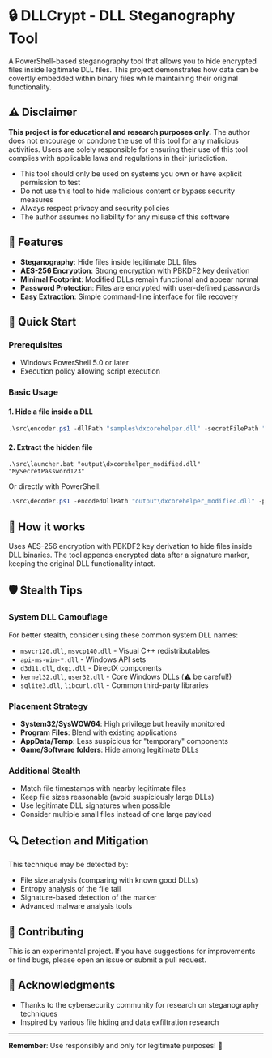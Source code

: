 # 🔒 DLLCrypt - DLL Steganography Tool

A PowerShell-based steganography tool that allows you to hide encrypted files inside legitimate DLL files. This project demonstrates how data can be covertly embedded within binary files while maintaining their original functionality.

## ⚠️ Disclaimer

**This project is for educational and research purposes only.** The author does not encourage or condone the use of this tool for any malicious activities. Users are solely responsible for ensuring their use of this tool complies with applicable laws and regulations in their jurisdiction.

- This tool should only be used on systems you own or have explicit permission to test
- Do not use this tool to hide malicious content or bypass security measures
- Always respect privacy and security policies
- The author assumes no liability for any misuse of this software

## 🎯 Features

- **Steganography**: Hide files inside legitimate DLL files
- **AES-256 Encryption**: Strong encryption with PBKDF2 key derivation
- **Minimal Footprint**: Modified DLLs remain functional and appear normal
- **Password Protection**: Files are encrypted with user-defined passwords
- **Easy Extraction**: Simple command-line interface for file recovery

## 🚀 Quick Start

### Prerequisites
- Windows PowerShell 5.0 or later
- Execution policy allowing script execution

### Basic Usage

#### 1. Hide a file inside a DLL
```powershell
.\src\encoder.ps1 -dllPath "samples\dxcorehelper.dll" -secretFilePath "secret.txt" -password "MySecretPassword123" -outputDllPath "output\dxcorehelper_modified.dll"
```

#### 2. Extract the hidden file
```batch
.\src\launcher.bat "output\dxcorehelper_modified.dll" "MySecretPassword123"
```

Or directly with PowerShell:
```powershell
.\src\decoder.ps1 -encodedDllPath "output\dxcorehelper_modified.dll" -password "MySecretPassword123"
```

## 🔧 How it works

Uses AES-256 encryption with PBKDF2 key derivation to hide files inside DLL binaries. The tool appends encrypted data after a signature marker, keeping the original DLL functionality intact.

## 🛡️ Stealth Tips

### System DLL Camouflage
For better stealth, consider using these common system DLL names:
- `msvcr120.dll`, `msvcp140.dll` - Visual C++ redistributables
- `api-ms-win-*.dll` - Windows API sets  
- `d3d11.dll`, `dxgi.dll` - DirectX components
- `kernel32.dll`, `user32.dll` - Core Windows DLLs (⚠️ be careful!)
- `sqlite3.dll`, `libcurl.dll` - Common third-party libraries

### Placement Strategy
- **System32/SysWOW64**: High privilege but heavily monitored
- **Program Files**: Blend with existing applications
- **AppData/Temp**: Less suspicious for "temporary" components
- **Game/Software folders**: Hide among legitimate DLLs

### Additional Stealth
- Match file timestamps with nearby legitimate files
- Keep file sizes reasonable (avoid suspiciously large DLLs)
- Use legitimate DLL signatures when possible
- Consider multiple small files instead of one large payload

## 🔍 Detection and Mitigation

This technique may be detected by:
- File size analysis (comparing with known good DLLs)
- Entropy analysis of the file tail
- Signature-based detection of the marker
- Advanced malware analysis tools

## 🤝 Contributing

This is an experimental project. If you have suggestions for improvements or find bugs, please open an issue or submit a pull request.

## 🙏 Acknowledgments

- Thanks to the cybersecurity community for research on steganography techniques
- Inspired by various file hiding and data exfiltration research

---

**Remember**: Use responsibly and only for legitimate purposes! 🔐
